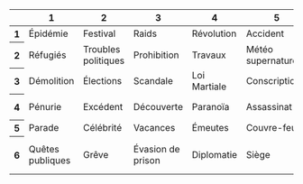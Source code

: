 <table class="table table-bordered table-striped">
    <thead>
        <tr>
            <th></th>
            <th>1</th>
            <th>2</th>
            <th>3</th>
            <th>4</th>
            <th>5</th>
            <th>6</th>
        </tr>
    </thead>
    <tbody>
        <tr>
            <th>1</th>
            <td>Épidémie</td>
            <td>Festival</td>
            <td>Raids</td>
            <td>Révolution</td>
            <td>Accident</td>
            <td>Désastre</td>
        </tr>
        <tr>
            <th>2</th>
            <td>Réfugiés</td>
            <td>Troubles politiques</td>
            <td>Prohibition</td>
            <td>Travaux</td>
            <td>Météo supernaturelle</td>
            <td>Frénésie meurtrière</td>
        </tr>
        <tr>
            <th>3</th>
            <td>Démolition</td>
            <td>Élections</td>
            <td>Scandale</td>
            <td>Loi Martiale</td>
            <td>Conscription</td>
            <td>Exode</td>
        </tr>
        <tr>
            <th>4</th>
            <td>Pénurie</td>
            <td>Excédent</td>
            <td>Découverte</td>
            <td>Paranoïa</td>
            <td>Assassinat</td>
            <td>Chasse aux sorciers</td>
        </tr>
        <tr>
            <th>5</th>
            <td>Parade</td>
            <td>Célébrité</td>
            <td>Vacances</td>
            <td>Émeutes</td>
            <td>Couvre-feu</td>
            <td>Hystérie</td>
        </tr>
        <tr>
            <th>6</th>
            <td>Quêtes publiques</td>
            <td>Grêve</td>
            <td>Évasion de prison</td>
            <td>Diplomatie</td>
            <td>Siège</td>
            <td>Rassemblements du culte Spiritique</td>
        </tr>
    </tbody>
</table>
